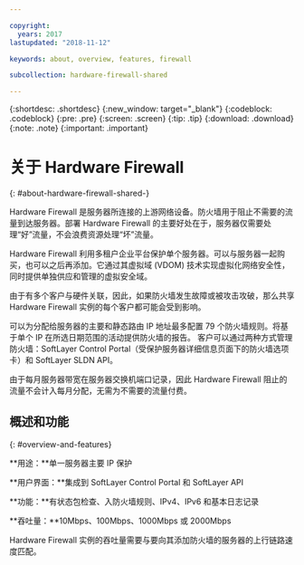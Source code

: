 ```yaml
---

copyright:
  years: 2017
lastupdated: "2018-11-12"

keywords: about, overview, features, firewall

subcollection: hardware-firewall-shared

---
```


{:shortdesc: .shortdesc}
{:new_window: target="_blank"}
{:codeblock: .codeblock}
{:pre: .pre}
{:screen: .screen}
{:tip: .tip}
{:download: .download}
{:note: .note}
{:important: .important}

# 关于 Hardware Firewall
{: #about-hardware-firewall-shared-}

Hardware Firewall 是服务器所连接的上游网络设备。防火墙用于阻止不需要的流量到达服务器。部署 Hardware Firewall 的主要好处在于，服务器仅需要处理“好”流量，不会浪费资源处理“坏”流量。

Hardware Firewall 利用多租户企业平台保护单个服务器。可以与服务器一起购买，也可以之后再添加。它通过其虚拟域 (VDOM) 技术实现虚拟化网络安全性，同时提供单独供应和管理的虚拟安全域。  

由于有多个客户与硬件关联，因此，如果防火墙发生故障或被攻击攻破，那么共享 Hardware Firewall 实例的每个客户都可能会受到影响。

可以为分配给服务器的主要和静态路由 IP 地址最多配置 79 个防火墙规则。将基于单个 IP 在所选日期范围的活动提供防火墙的报告。
客户可以通过两种方式管理防火墙：SoftLayer Control Portal（受保护服务器详细信息页面下的防火墙选项卡）和 SoftLayer SLDN API。

由于每月服务器带宽在服务器交换机端口记录，因此 Hardware Firewall 阻止的流量不会计入每月分配，无需为不需要的流量付费。

## 概述和功能
{: #overview-and-features}

**用途：**单一服务器主要 IP 保护

**用户界面：**集成到 SoftLayer Control Portal 和 SoftLayer API

**功能：**有状态包检查、入防火墙规则、IPv4、IPv6 和基本日志记录

**吞吐量：**10Mbps、100Mbps、1000Mbps 或 2000Mbps

Hardware Firewall 实例的吞吐量需要与要向其添加防火墙的服务器的上行链路速度匹配。
